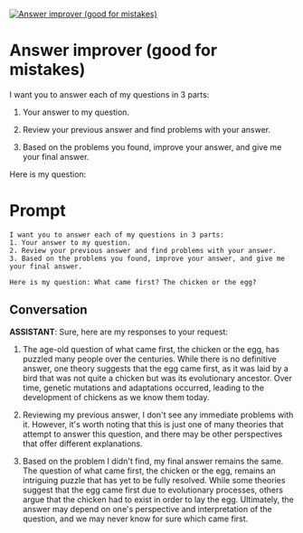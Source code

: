 
[![Answer improver (good for mistakes)](https://flow-prompt-covers.s3.us-west-1.amazonaws.com/icon/cute/cute_5.png)]()
# Answer improver (good for mistakes) 
I want you to answer each of my questions in 3 parts: 

1. Your answer to my question.

2. Review your previous answer and find problems with your answer.

3. Based on the problems you found, improve your answer, and give me your final answer. 



Here is my question: 

# Prompt

```
I want you to answer each of my questions in 3 parts: 
1. Your answer to my question.
2. Review your previous answer and find problems with your answer.
3. Based on the problems you found, improve your answer, and give me your final answer. 

Here is my question: What came first? The chicken or the egg?
```

## Conversation

**ASSISTANT**: Sure, here are my responses to your request:



1. The age-old question of what came first, the chicken or the egg, has puzzled many people over the centuries. While there is no definitive answer, one theory suggests that the egg came first, as it was laid by a bird that was not quite a chicken but was its evolutionary ancestor. Over time, genetic mutations and adaptations occurred, leading to the development of chickens as we know them today.



2. Reviewing my previous answer, I don't see any immediate problems with it. However, it's worth noting that this is just one of many theories that attempt to answer this question, and there may be other perspectives that offer different explanations.



3. Based on the problem I didn't find, my final answer remains the same. The question of what came first, the chicken or the egg, remains an intriguing puzzle that has yet to be fully resolved. While some theories suggest that the egg came first due to evolutionary processes, others argue that the chicken had to exist in order to lay the egg. Ultimately, the answer may depend on one's perspective and interpretation of the question, and we may never know for sure which came first.


